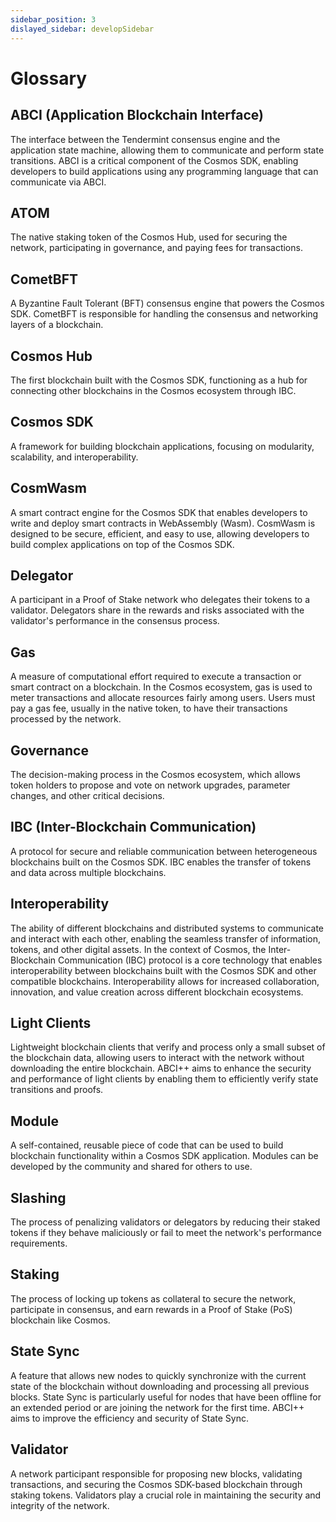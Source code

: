 ```yaml
---
sidebar_position: 3
dislayed_sidebar: developSidebar
---
```


# Glossary

## ABCI (Application Blockchain Interface)
The interface between the Tendermint consensus engine and the application state machine, allowing them to communicate and perform state transitions. ABCI is a critical component of the Cosmos SDK, enabling developers to build applications using any programming language that can communicate via ABCI.

## ATOM
The native staking token of the Cosmos Hub, used for securing the network, participating in governance, and paying fees for transactions.

## CometBFT
A Byzantine Fault Tolerant (BFT) consensus engine that powers the Cosmos SDK. CometBFT is responsible for handling the consensus and networking layers of a blockchain.

## Cosmos Hub
The first blockchain built with the Cosmos SDK, functioning as a hub for connecting other blockchains in the Cosmos ecosystem through IBC.

## Cosmos SDK
A framework for building blockchain applications, focusing on modularity, scalability, and interoperability.

## CosmWasm
A smart contract engine for the Cosmos SDK that enables developers to write and deploy smart contracts in WebAssembly (Wasm). CosmWasm is designed to be secure, efficient, and easy to use, allowing developers to build complex applications on top of the Cosmos SDK.

## Delegator
A participant in a Proof of Stake network who delegates their tokens to a validator. Delegators share in the rewards and risks associated with the validator's performance in the consensus process.

## Gas
A measure of computational effort required to execute a transaction or smart contract on a blockchain. In the Cosmos ecosystem, gas is used to meter transactions and allocate resources fairly among users. Users must pay a gas fee, usually in the native token, to have their transactions processed by the network.

## Governance
The decision-making process in the Cosmos ecosystem, which allows token holders to propose and vote on network upgrades, parameter changes, and other critical decisions.

## IBC (Inter-Blockchain Communication)
A protocol for secure and reliable communication between heterogeneous blockchains built on the Cosmos SDK. IBC enables the transfer of tokens and data across multiple blockchains.

## Interoperability
The ability of different blockchains and distributed systems to communicate and interact with each other, enabling the seamless transfer of information, tokens, and other digital assets. In the context of Cosmos, the Inter-Blockchain Communication (IBC) protocol is a core technology that enables interoperability between blockchains built with the Cosmos SDK and other compatible blockchains. Interoperability allows for increased collaboration, innovation, and value creation across different blockchain ecosystems.

## Light Clients
Lightweight blockchain clients that verify and process only a small subset of the blockchain data, allowing users to interact with the network without downloading the entire blockchain. ABCI++ aims to enhance the security and performance of light clients by enabling them to efficiently verify state transitions and proofs.

## Module
A self-contained, reusable piece of code that can be used to build blockchain functionality within a Cosmos SDK application. Modules can be developed by the community and shared for others to use.

## Slashing
The process of penalizing validators or delegators by reducing their staked tokens if they behave maliciously or fail to meet the network's performance requirements.

## Staking
The process of locking up tokens as collateral to secure the network, participate in consensus, and earn rewards in a Proof of Stake (PoS) blockchain like Cosmos.

## State Sync
A feature that allows new nodes to quickly synchronize with the current state of the blockchain without downloading and processing all previous blocks. State Sync is particularly useful for nodes that have been offline for an extended period or are joining the network for the first time. ABCI++ aims to improve the efficiency and security of State Sync.

## Validator
A network participant responsible for proposing new blocks, validating transactions, and securing the Cosmos SDK-based blockchain through staking tokens. Validators play a crucial role in maintaining the security and integrity of the network.